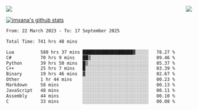 <p>
  <a href="https://count.getloli.com/"><img src="https://count.getloli.com/get/@xana.readme?theme=moebooru-h"></a>
  <img src="https://weather-icon.journeyad.repl.co/@hangzhou?v=1" align="right">
</p>


<a href="https://github.com/imxana"><img align="center" src="https://github-readme-stats.vercel.app/api?username=imxana&show_icons=true&include_all_commits=true&hide_border=tru&custom_title=imxana%27s%20Github%20Stats" alt="imxana's github stats" /></a> 

<!--START_SECTION:waka-->

```txt
From: 22 March 2023 - To: 17 September 2025

Total Time: 741 hrs 48 mins

Lua          580 hrs 37 mins ███████████████████▓░░░░░   78.27 %
C#           70 hrs 9 mins   ██▒░░░░░░░░░░░░░░░░░░░░░░   09.46 %
Python       39 hrs 50 mins  █▒░░░░░░░░░░░░░░░░░░░░░░░   05.37 %
C++          25 hrs 7 mins   █░░░░░░░░░░░░░░░░░░░░░░░░   03.39 %
Binary       19 hrs 46 mins  ▓░░░░░░░░░░░░░░░░░░░░░░░░   02.67 %
Other        1 hr 44 mins    ░░░░░░░░░░░░░░░░░░░░░░░░░   00.23 %
Markdown     58 mins         ░░░░░░░░░░░░░░░░░░░░░░░░░   00.13 %
JavaScript   48 mins         ░░░░░░░░░░░░░░░░░░░░░░░░░   00.11 %
Assembly     44 mins         ░░░░░░░░░░░░░░░░░░░░░░░░░   00.10 %
C            33 mins         ░░░░░░░░░░░░░░░░░░░░░░░░░   00.08 %
```

<!--END_SECTION:waka-->
